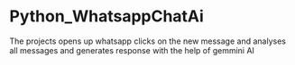 # Python_WhatsappChatAi
The projects opens up whatsapp clicks on the new message and analyses all messages and generates response with the help of gemmini AI
